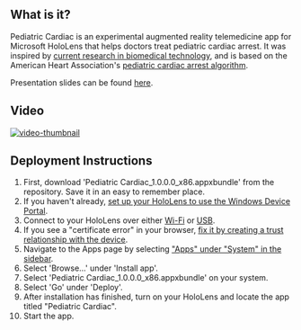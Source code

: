 ## What is it?
Pediatric Cardiac is an experimental augmented reality telemedicine app for Microsoft HoloLens that helps doctors treat pediatric cardiac arrest. It was inspired by [current research in biomedical technology](https://www.ncbi.nlm.nih.gov/pubmed/28554878), and is based on the American Heart Association's [pediatric cardiac arrest algorithm](https://eccguidelines.heart.org/wp-content/uploads/2015/10/PALS-Cardiac-Arrest-Algorithm.png).   

Presentation slides can be found [here](https://docs.google.com/presentation/d/1mQ3qo0BWM5oNAb1oxyroSdowLIcqQ6DHoYo7JqhTh0w/edit?usp=sharing).

## Video 
[![video-thumbnail](https://i.ytimg.com/vi/LLCbhU-2gFY/1.jpg)](https://youtu.be/LLCbhU-2gFY)

## Deployment Instructions
1. First, download 'Pediatric Cardiac_1.0.0.0_x86.appxbundle' from the repository. Save it in an easy to remember place.
2. If you haven't already, [set up your HoloLens to use the Windows Device Portal](https://developer.microsoft.com/en-us/windows/mixed-reality/using_the_windows_device_portal#setting_up_hololens_to_use_windows_device_portal).
3. Connect to your HoloLens over either [Wi-Fi](https://developer.microsoft.com/en-us/windows/mixed-reality/using_the_windows_device_portal#connecting_over_wi-fi) or [USB](https://developer.microsoft.com/en-us/windows/mixed-reality/using_the_windows_device_portal#connecting_over_usb).
4. If you see a "certificate error" in your browser, [fix it by creating a trust relationship with the device](https://developer.microsoft.com/en-us/windows/mixed-reality/using_the_windows_device_portal#security_certificate).
5. Navigate to the Apps page by selecting ["Apps" under "System" in the sidebar](https://developer.microsoft.com/en-us/windows/mixed-reality/using_the_windows_device_portal#apps).
6. Select 'Browse...' under 'Install app'.
7. Select 'Pediatric Cardiac_1.0.0.0_x86.appxbundle' on your system.
8. Select 'Go' under 'Deploy'.
9. After installation has finished, turn on your HoloLens and locate the app titled "Pediatric Cardiac".
10. Start the app.
